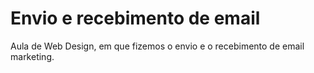 # Envio e recebimento de email

Aula de Web Design, em que fizemos o envio e o recebimento de email marketing. 
